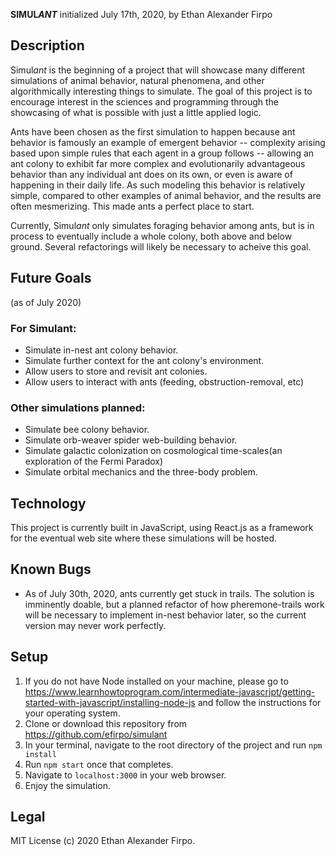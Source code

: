 __SIMUL*ANT*__
initialized July 17th, 2020, by Ethan Alexander Firpo

## Description

Simul*ant* is the beginning of a project that will showcase many different simulations of animal behavior, natural phenomena, and other algorithmically interesting things to simulate. The goal of this project is to encourage interest in the sciences and programming through the showcasing of what is possible with just a little applied logic.

Ants have been chosen as the first simulation to happen because ant behavior is famously an example of emergent behavior -- complexity arising based upon simple rules that each agent in a group follows -- allowing an ant colony to exhibit far more complex and evolutionarily advantageous behavior than any individual ant does on its own, or even is aware of happening in their daily life. As such modeling this behavior is relatively simple, compared to other examples of animal behavior, and the results are often mesmerizing. This made ants a perfect place to start.

Currently, Simul*ant* only simulates foraging behavior among ants, but is in process to eventually include a whole colony, both above and below ground. Several refactorings will likely be necessary to acheive this goal.

## Future Goals
(as of July 2020)
### For Simulant:
- Simulate in-nest ant colony behavior.
- Simulate further context for the ant colony's environment.
- Allow users to store and revisit ant colonies.
- Allow users to interact with ants (feeding, obstruction-removal, etc)

### Other simulations planned:
- Simulate bee colony behavior.
- Simulate orb-weaver spider web-building behavior.
- Simulate galactic colonization on cosmological time-scales(an exploration of the Fermi Paradox)
- Simulate orbital mechanics and the three-body problem.

## Technology

This project is currently built in JavaScript, using React.js as a framework for the eventual web site where these simulations will be hosted.

## Known Bugs

- As of July 30th, 2020, ants currently get stuck in trails. The solution is imminently doable, but a planned refactor of how pheremone-trails work will be necessary to implement in-nest behavior later, so the current version may never work perfectly.

## Setup

1. If you do not have Node installed on your machine, please go to https://www.learnhowtoprogram.com/intermediate-javascript/getting-started-with-javascript/installing-node-js and follow the instructions for your operating system.
2. Clone or download this repository from https://github.com/efirpo/simulant
3. In your terminal, navigate to the root directory of the project and run `npm install`
4. Run `npm start` once that completes.
5. Navigate to `localhost:3000` in your web browser.
6. Enjoy the simulation.

## Legal

MIT License (c) 2020 Ethan Alexander Firpo.

